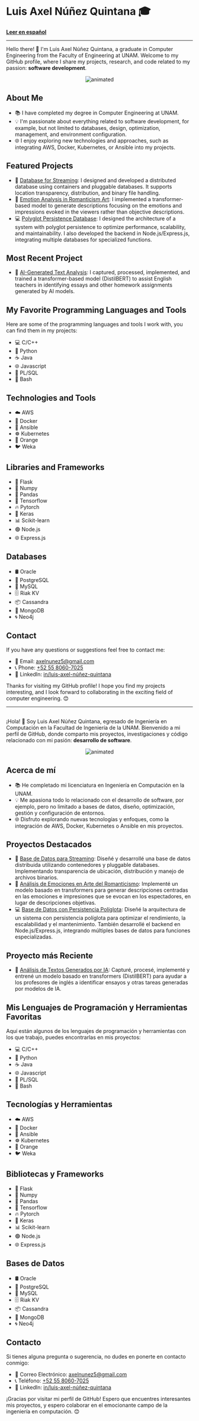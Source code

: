 # Luis Axel Núñez Quintana 🎓

**[Leer en español](#espanol)**

---

Hello there! 👋 I'm Luis Axel Núñez Quintana, a graduate in Computer Engineering from the Faculty of Engineering at UNAM. Welcome to my GitHub profile, where I share my projects, research, and code related to my passion: **software development**.

<p align="center">
  <img src="https://i.pinimg.com/originals/23/a0/48/23a048564ce4affd12e8881d2bdf1fa3.gif" alt="animated" />
</p>

## About Me  
- 📚 I have completed my degree in Computer Engineering at UNAM. 
- 💡 I'm passionate about everything related to software development, for example, but not limited to databases, design, optimization, management, and environment configuration.
- 🌐 I enjoy exploring new technologies and approaches, such as integrating AWS, Docker, Kubernetes, or Ansible into my projects.

## Featured Projects  
- 🎥 [Database for Streaming](https://github.com/LuisAxel/NetMAX): I designed and developed a distributed database using containers and pluggable databases. It supports location transparency, distribution, and binary file handling.
- 🎨 [Emotion Analysis in Romanticism Art](https://github.com/Andrea585976/ArtEmis-ProyectoPLN): I implemented a transformer-based model to generate descriptions focusing on the emotions and impressions evoked in the viewers rather than objective descriptions.
- 💻 [Polyglot Persistence Database](https://github.com/LuisAxel/PolyglotDBWebApp): I designed the architecture of a system with polyglot persistence to optimize performance, scalability, and maintainability. I also developed the backend in Node.js/Express.js, integrating multiple databases for specialized functions.

## Most Recent Project  
- 📑 [AI-Generated Text Analysis](https://github.com/LuisAxel/AI-Generated-Text-Catcher): I captured, processed, implemented, and trained a transformer-based model (DistilBERT) to assist English teachers in identifying essays and other homework assignments generated by AI models.

## My Favorite Programming Languages and Tools  
Here are some of the programming languages and tools I work with, you can find them in my projects:  
- 💻 C/C++
- 🐍 Python
- ☕ Java
- 🌐 Javascript
- 💾 PL/SQL
- 📜 Bash

## Technologies and Tools  
- ☁️ AWS
- 🐳 Docker
- 🔧 Ansible
- ☸ Kubernetes
- 🍊 Orange
- 🐦 Weka

## Libraries and Frameworks
- 🍶 Flask
- 🔢 Numpy
- 🐼 Pandas
- 🧠 Tensorflow
- 🔥 Pytorch
- 🧬 Keras
- 📊 Scikit-learn
- 🟢 Node.js
- 🌐 Express.js

## Databases  
- 🛢 Oracle
- 🐘 PostgreSQL
- 🐬 MySQL
- 🗄 Riak KV
- 📦 Cassandra
- 🍃 MongoDB
- 🌀 Neo4j

## Contact  
If you have any questions or suggestions feel free to contact me:  
- 📧 Email: [axelnunez5@gmail.com](mailto:axelnunez5@gmail.com)
- 📞 Phone: [+52 55 8060-7025](tel:+525580607025)
- 🔗 LinkedIn: [in/luis-axel-núñez-quintana](https://www.linkedin.com/in/luis-axel/)

Thanks for visiting my GitHub profile! I hope you find my projects interesting, and I look forward to collaborating in the exciting field of computer engineering. 😊

---

## <a name="espanol"></a>

¡Hola! 👋 Soy Luis Axel Núñez Quintana, egresado de Ingeniería en Computación en la Facultad de Ingeniería de la UNAM. Bienvenido a mi perfil de GitHub, donde comparto mis proyectos, investigaciones y código relacionado con mi pasión: **desarrollo de software**.

<p align="center">
  <img src="https://i.pinimg.com/originals/23/a0/48/23a048564ce4affd12e8881d2bdf1fa3.gif" alt="animated" />
</p>

## Acerca de mí  
- 📚 He completado mi licenciatura en Ingeniería en Computación en la UNAM.
- 💡 Me apasiona todo lo relacionado con el desarrollo de software, por ejemplo, pero no limitado a bases de datos, diseño, optimización, gestión y configuración de entornos.
- 🌐 Disfruto explorando nuevas tecnologías y enfoques, como la integración de AWS, Docker, Kubernetes o Ansible en mis proyectos.

## Proyectos Destacados  
- 🎥 [Base de Datos para Streaming](https://github.com/LuisAxel/NetMAX): Diseñé y desarrollé una base de datos distribuida utilizando contenedores y pluggable databases. Implementando transparencia de ubicación, distribución y manejo de archivos binarios.
- 🎨 [Análisis de Emociones en Arte del Romanticismo](https://github.com/Andrea585976/ArtEmis-ProyectoPLN): Implementé un modelo basado en transformers para generar descripciones centradas en las emociones e impresiones que se evocan en los espectadores, en lugar de descripciones objetivas.
- 💻 [Base de Datos con Persistencia Políglota](https://github.com/LuisAxel/PolyglotDBWebApp): Diseñé la arquitectura de un sistema con persistencia políglota para optimizar el rendimiento, la escalabilidad y el mantenimiento. También desarrollé el backend en Node.js/Express.js, integrando múltiples bases de datos para funciones especializadas.

## Proyecto más Reciente  
- 📑 [Análisis de Textos Generados por IA](https://github.com/LuisAxel/AI-Generated-Text-Catcher): Capturé, procesé, implementé y entrené un modelo basado en transformers (DistilBERT) para ayudar a los profesores de inglés a identificar ensayos y otras tareas generadas por modelos de IA.

## Mis Lenguajes de Programación y Herramientas Favoritas  
Aquí están algunos de los lenguajes de programación y herramientas con los que trabajo, puedes encontrarlas en mis proyectos:  
- 💻 C/C++
- 🐍 Python
- ☕ Java
- 🌐 Javascript
- 💾 PL/SQL
- 📜 Bash

## Tecnologías y Herramientas  
- ☁️ AWS
- 🐳 Docker
- 🔧 Ansible
- ☸ Kubernetes
- 🍊 Orange
- 🐦 Weka

## Bibliotecas y Frameworks  
- 🍶 Flask
- 🔢 Numpy
- 🐼 Pandas
- 🧠 Tensorflow
- 🔥 Pytorch
- 🧬 Keras
- 📊 Scikit-learn
- 🟢 Node.js
- 🌐 Express.js

## Bases de Datos  
- 🛢 Oracle
- 🐘 PostgreSQL
- 🐬 MySQL
- 🗄 Riak KV
- 📦 Cassandra
- 🍃 MongoDB
- 🌀 Neo4j

## Contacto  
Si tienes alguna pregunta o sugerencia, no dudes en ponerte en contacto conmigo:  
- 📧 Correo Electrónico: [axelnunez5@gmail.com](mailto:axelnunez5@gmail.com)
- 📞 Teléfono: [+52 55 8060-7025](tel:+525580607025)
- 🔗 LinkedIn: [in/luis-axel-núñez-quintana](https://www.linkedin.com/in/luis-axel/?locale=es_ES)

¡Gracias por visitar mi perfil de GitHub! Espero que encuentres interesantes mis proyectos, y espero colaborar en el emocionante campo de la ingeniería en computación. 😊
